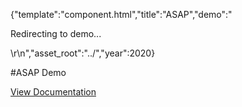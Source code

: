 {"template":"component.html","title":"ASAP","demo":"<p>Redirecting to demo...</p>\r\n<script>\r\n  window.location.href = \"https://formstone.it/demo/_extra/asap/index.php\";\r\n</script>","asset_root":"../","year":2020}

 #ASAP Demo
<p class="back_link"><a href="https://formstone.it/components/asap">View Documentation</a></p>